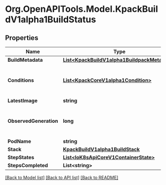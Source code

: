 
# Org.OpenAPITools.Model.KpackBuildV1alpha1BuildStatus

## Properties

Name | Type | Description | Notes
------------ | ------------- | ------------- | -------------
**BuildMetadata** | [**List&lt;KpackBuildV1alpha1BuildpackMetadata&gt;**](KpackBuildV1alpha1BuildpackMetadata.md) |  | [optional] 
**Conditions** | [**List&lt;KpackCoreV1alpha1Condition&gt;**](KpackCoreV1alpha1Condition.md) | Conditions the latest available observations of a resource&#39;s current state. | [optional] 
**LatestImage** | **string** |  | [optional] 
**ObservedGeneration** | **long** | ObservedGeneration is the &#39;Generation&#39; of the Service that was last processed by the controller. | [optional] 
**PodName** | **string** |  | [optional] 
**Stack** | [**KpackBuildV1alpha1BuildStack**](KpackBuildV1alpha1BuildStack.md) |  | [optional] 
**StepStates** | [**List&lt;IoK8sApiCoreV1ContainerState&gt;**](IoK8sApiCoreV1ContainerState.md) |  | [optional] 
**StepsCompleted** | **List&lt;string&gt;** |  | [optional] 

[[Back to Model list]](../README.md#documentation-for-models)
[[Back to API list]](../README.md#documentation-for-api-endpoints)
[[Back to README]](../README.md)

